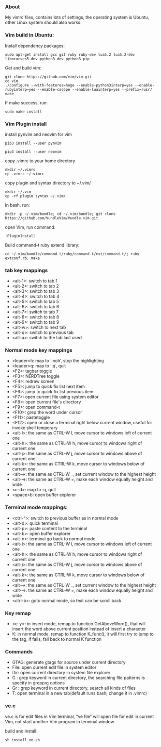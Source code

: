 ### About
My vimrc files, contains lots of settings, the operating system is Ubuntu, 
other Linux system should also works.

### Vim build in Ubuntu:
Install dependency packages:
```
sudo apt-get install gcc git ruby ruby-dev lua5.2 lua5.2-dev libncurses5-dev python3-dev python3-pip

```

Get and build vim:
```
git clone https://github.com/vim/vim.git
cd vim
./configure --with-features=huge --enable-python3interp=yes --enable-rubyinterp=yes --enable-cscope --enable-luainterp=yes --prefix=/usr/
make
```

If make success, run:
```
sudo make install
```

### Vim Plugin install
install pynvim and neovim for vim
```
pip3 install --user pynvim

pip3 install --user neovim
```

copy .vimrc to your home directory
```
mkdir ~/.vimrc
cp .vimrc ~/.vimrc
```

copy plugin and syntax directory to ~/.vim/
```
mkdir ~/.vim
cp -rf plugin syntax ~/.vim/
```

In bash, run:
```
mkdir -p ~/.vim/bundle; cd ~/.vim/bundle; git clone https://github.com/VundleVim/Vundle.vim.git
```

open Vim, run command:
```
:PluginInstall
```

Build command-t ruby extend library:
```
cd ~/.vim/bundle/command-t/ruby/command-t/ext/command-t/; ruby extconf.rb; make
```

### tab key mappings
* <alt-1\>: switch to tab 1
* <alt-2\>: switch to tab 2
* <alt-3\>: switch to tab 3
* <alt-4\>: switch to tab 4
* <alt-5\>: switch to tab 5
* <alt-6\>: switch to tab 6
* <alt-7\>: switch to tab 7
* <alt-8\>: switch to tab 8
* <alt-9\>: switch to tab 9
* <alt-w\>: switch to next tab
* <alt-q\>: switch to previous tab
* <alt-a\>: switch to the tab last used

### Normal mode key mappings
* <leader\>h: map to ‘:noh’, stop the highlighting
* <leader\>q: map to ‘:q’, quit
* <F2\>: tagbar toggle
* <F3\>: NERDTree toggle
* <F4\>: redraw screen
* <F5\>: jump to quick fix list next item
* <F6\>: jump to quick fix list previous item
* <F7\>: open current file using system editor
* <F8\>: open current file's directory
* <F9\>: open command-t 
* <F10\>: grep the word under cursor
* <F11\>: pastetoggle
* <F12\>: open or close a terminal right below current window, useful for invoke shell temporary
* <alt-l\>: the same as CTRL-W l, move cursor to windows left of current one
* <alt-h\>: the same as CTRL-W h, move cursor to windows right of current one
* <alt-j\>: the same as CTRL-W j, move cursor to windows above of current one
* <alt-k\>: the same as CTRL-W k, move cursor to windows below of current one
* <alt-\-\>: the same as CTRL-W _, set current window to the highest height
* <alt-=\>: the same as CTRL-W =, make each window equally height and wide
* <c-d\>: map to :q<cr>, quit 
* <space\>b: open buffer explorer

### Terminal mode mappings:
* <ctrl-^\>: switch to previous buffer as in normal mode
* <alt-d\>: quick terminal
* <alt-p\>: paste content to the terminal
* <alt-b\>: open buffer explorer
* <alt-n\>: terminal go back to normal mode
* <alt-l\>: the same as CTRL-W l, move cursor to windows left of current one
* <alt-h\>: the same as CTRL-W h, move cursor to windows right of current one
* <alt-j\>: the same as CTRL-W j, move cursor to windows above of current one
* <alt-k\>: the same as CTRL-W k, move cursor to windows below of current one
* <alt-\-\>: the same as CTRL-W _, set current window to the highest height
* <alt-=\>: the same as CTRL-W =, make each window equally height and wide
* <ctrl-b\>: goto normal mode, so text can be scroll back

### Key remap
* <c-y\>: in insert mode, remap to function GetAboveWord(), that will insert the word above current position instead of insert a character
* K: in normal mode, remap to function K_func(), it will first try to jump to the tag, if fails, fall back to normal K function

### Commands
* GTAG: generate gtags for source under current directory
* File: open current edit file in system editor
* Dir: open current directory in system file explorer
* G <keyword>: grep keyword in current directory, the searching file patterns is specify in grepprg options
* Gr <keyword>: grep keyword in current directory, search all kinds of files
* T: open terminal in a new tab(default runs bash, change it in .vimrc)

### ve.c
ve.c is for edit files in Vim terminal, “ve file” will open file for edit in current Vim,
not start another Vim program in terminal window.

build and install:
```
sh install_ve.sh
```
